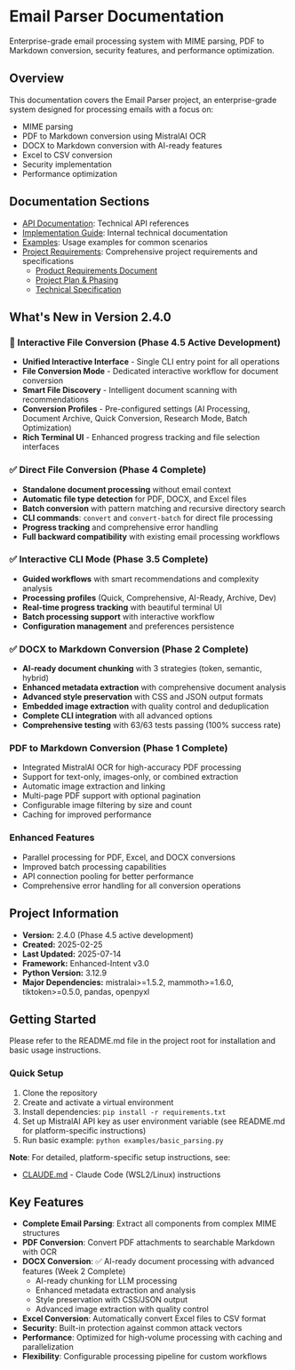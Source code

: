 # Email Parser Documentation

Enterprise-grade email processing system with MIME parsing, PDF to Markdown conversion, security features, and performance optimization.

## Overview

This documentation covers the Email Parser project, an enterprise-grade system designed for processing emails with a focus on:
- MIME parsing
- PDF to Markdown conversion using MistralAI OCR
- DOCX to Markdown conversion with AI-ready features
- Excel to CSV conversion
- Security implementation
- Performance optimization

## Documentation Sections

- [API Documentation](api/index.md): Technical API references
- [Implementation Guide](implementation/index.md): Internal technical documentation
- [Examples](examples/index.md): Usage examples for common scenarios
- [Project Requirements](requirements/): Comprehensive project requirements and specifications
  - [Product Requirements Document](requirements/product_requirements_document.md)
  - [Project Plan & Phasing](requirements/project_plan_and_phasing.md)
  - [Technical Specification](requirements/technical_specification_document.md)

## What's New in Version 2.4.0

### 🎯 Interactive File Conversion (Phase 4.5 Active Development)
- **Unified Interactive Interface** - Single CLI entry point for all operations  
- **File Conversion Mode** - Dedicated interactive workflow for document conversion
- **Smart File Discovery** - Intelligent document scanning with recommendations
- **Conversion Profiles** - Pre-configured settings (AI Processing, Document Archive, Quick Conversion, Research Mode, Batch Optimization)
- **Rich Terminal UI** - Enhanced progress tracking and file selection interfaces

### ✅ Direct File Conversion (Phase 4 Complete)
- **Standalone document processing** without email context
- **Automatic file type detection** for PDF, DOCX, and Excel files
- **Batch conversion** with pattern matching and recursive directory search
- **CLI commands**: `convert` and `convert-batch` for direct file processing
- **Progress tracking** and comprehensive error handling
- **Full backward compatibility** with existing email processing workflows

### ✅ Interactive CLI Mode (Phase 3.5 Complete)
- **Guided workflows** with smart recommendations and complexity analysis
- **Processing profiles** (Quick, Comprehensive, AI-Ready, Archive, Dev)
- **Real-time progress tracking** with beautiful terminal UI
- **Batch processing support** with interactive workflow
- **Configuration management** and preferences persistence

### ✅ DOCX to Markdown Conversion (Phase 2 Complete)
- **AI-ready document chunking** with 3 strategies (token, semantic, hybrid)
- **Enhanced metadata extraction** with comprehensive document analysis
- **Advanced style preservation** with CSS and JSON output formats
- **Embedded image extraction** with quality control and deduplication
- **Complete CLI integration** with all advanced options
- **Comprehensive testing** with 63/63 tests passing (100% success rate)

### PDF to Markdown Conversion (Phase 1 Complete)
- Integrated MistralAI OCR for high-accuracy PDF processing
- Support for text-only, images-only, or combined extraction
- Automatic image extraction and linking
- Multi-page PDF support with optional pagination
- Configurable image filtering by size and count
- Caching for improved performance

### Enhanced Features
- Parallel processing for PDF, Excel, and DOCX conversions
- Improved batch processing capabilities
- API connection pooling for better performance
- Comprehensive error handling for all conversion operations

## Project Information

- **Version:** 2.4.0 (Phase 4.5 active development)  
- **Created:** 2025-02-25
- **Last Updated:** 2025-07-14
- **Framework:** Enhanced-Intent v3.0
- **Python Version:** 3.12.9
- **Major Dependencies:** mistralai>=1.5.2, mammoth>=1.6.0, tiktoken>=0.5.0, pandas, openpyxl

## Getting Started

Please refer to the README.md file in the project root for installation and basic usage instructions.

### Quick Setup

1. Clone the repository
2. Create and activate a virtual environment
3. Install dependencies: `pip install -r requirements.txt`
4. Set up MistralAI API key as user environment variable (see README.md for platform-specific instructions)
5. Run basic example: `python examples/basic_parsing.py`

**Note**: For detailed, platform-specific setup instructions, see:
- [CLAUDE.md](../CLAUDE.md) - Claude Code (WSL2/Linux) instructions

## Key Features

- **Complete Email Parsing**: Extract all components from complex MIME structures
- **PDF Conversion**: Convert PDF attachments to searchable Markdown with OCR
- **DOCX Conversion**: ✅ AI-ready document processing with advanced features (Week 2 Complete)
  - AI-ready chunking for LLM processing
  - Enhanced metadata extraction and analysis
  - Style preservation with CSS/JSON output
  - Advanced image extraction with quality control
- **Excel Conversion**: Automatically convert Excel files to CSV format
- **Security**: Built-in protection against common attack vectors
- **Performance**: Optimized for high-volume processing with caching and parallelization
- **Flexibility**: Configurable processing pipeline for custom workflows